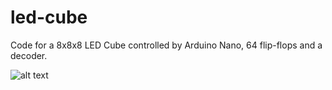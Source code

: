 # led-cube
Code for a 8x8x8 LED Cube controlled by Arduino Nano, 64 flip-flops and a decoder.

![alt text](https://imgur.com/a/WLF6HSY)
